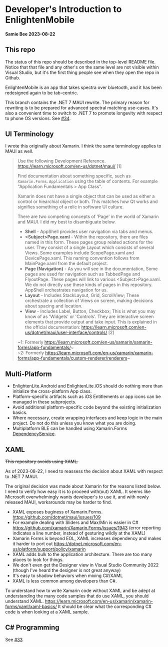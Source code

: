 
# Developer's Introduction to EnlightenMobile
#### Samie Bee 2023-08-22

## This repo

The status of this repo should be described in the top-level README file. Notice that that file and any other's on the same level are not visible within Visual Studio, but it's the first thing people see when they open the repo in Github.

EnlightenMobile is an app that takes spectra over bluetooth, and it has been redesigned again to be tab-centric.

This branch contains the .NET 7 MAUI rewrite. The primary reason for rewriting is to be prepared for advanced spectral matching use-cases. It's also a convenient time to switch to .NET 7 to promote longevity with respect to phone OS versions. See [#34](https://github.com/WasatchPhotonics/EnlightenMobile/issues/34).

## UI Terminology

I wrote this originally about Xamarin. I think the same terminology applies to MAUI as well.

> Use the following Development Reference. 
https://learn.microsoft.com/en-us/dotnet/maui/ [1]
> 
>Find documentation about something specific, such as `Xamarin.Forms.Application`
using the table of contents. For example "Application Fundamentals > App Class".
>
> Xamarin does not have a single object that can be used
as either a control or hiearchial object or both. This matches how Qt works and signifies something of a relic in software UI culture.
>
> There are two competing concepts of 'Page' in the world of Xamarin and MAUI. I did my best to disambiguate below.
>
> - **Shell** - AppShell provides user navigation via tabs and menus.
> - **\<Subject\>Page.xaml** - Within the repository, there are files named in this form. These pages group related actions for the user. They consist of a single Layout which consists of several Views. Some examples include ScopePage.xaml and DevicePage.xaml. This naming convention follows from MainPage.xaml from the default project.
> - **Page (Navigation)** - As you will see in the documentation, Some pages are used for navigation such as TabbedPage and FlyoutPage. These pages will link to various \<Subject\>Page.xaml. We do not directly use these kinds of pages in this repository. AppShell orchestrates navigation for us.
> - **Layout** - Includes StackLayout, Grid, ScrollView; These orchestrate a collection of Views on screen, making decisions about spacing and location.
> - **View** - Includes Label, Button, Checkbox; This is what you may know of as 'Widgets' or 'Controls'. They are interactive screen elements that provide output and take input.
> This is explained in the official documentation: https://learn.microsoft.com/en-us/dotnet/maui/user-interface/controls/ [2]
>
> ~1: Formerly https://learn.microsoft.com/en-us/xamarin/xamarin-forms/app-fundamentals/~ \
> ~2: Formerly https://learn.microsoft.com/en-us/xamarin/xamarin-forms/app-fundamentals/custom-renderer/renderers~

## Multi-Platform

- EnlightenLite.Android and EnlightenLite.iOS should do nothing more than initialize the cross-platform App class.
- Platform-specific artifacts such as iOS Entitlements or app icons can be managed in these subprojects.
- Avoid additional platform-specific code beyond the existing initialization basics. 
- Where necessary, create wrapping interfaces and keep logic in the main project. Do not do this unless you know what you are doing.
- Multiplatform BLE can be handled using Xamarin.Forms [DependencyService](https://learn.microsoft.com/en-us/xamarin/xamarin-forms/app-fundamentals/dependency-service/introduction). 

## XAML

~~This repository avoids using XAML.~~

As of 2023-08-22, I need to reassess the decision about XAML with respect to .NET 7 MAUI.

The original decision was made about Xamarin for the reasons listed below. 
I need to verify how easy it is to proceed with(out) XAML. 
It seems like Microsoft overwhelmingly wants developer's to use it, 
and with newly released MAUI, workarounds may be harder to find.

- XAML exposes buginess of Xamarin.Forms. https://github.com/dotnet/maui/issues/109
- For example dealing with Sliders and Max/Min is easier in C# https://github.com/xamarin/Xamarin.Forms/issues/1943 (error reporting indicates a line number, instead of gesturing wildly at the XAML)
- Xamarin Forms is beyond EOL, XAML increases dependency and makes it harder to port out https://dotnet.microsoft.com/en-us/platform/support/policy/xamarin
- XAML adds bulk to the application architecture. There are too many places to look for things.
- We don't even get the Designer view in Visual Studio Community 2022 (though I've heard the designer is not great anyway)
- It's easy to shadow behaviors when mixing C#/XAML
- XAML is less common among developers than C#.

To understand how to write Xamarin code without XAML and be adept at understanding the many code samples that do use XAML, you should understand XAML. https://learn.microsoft.com/en-us/xamarin/xamarin-forms/xaml/xaml-basics/
It should be clear what the corresponding C# code is when looking at a XAML sample.

## C# Programming

See [#33](https://github.com/WasatchPhotonics/EnlightenMobile/issues/33)
